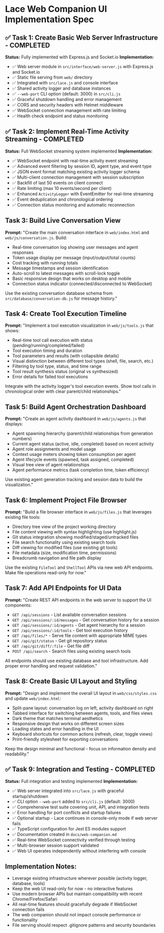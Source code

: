 # Lace Web Companion UI Implementation Spec

## ✅ Task 1: Create Basic Web Server Infrastructure - COMPLETED
**Status:** Fully implemented with Express.js and Socket.io
**Implementation:**
- ✅ Web server module in `src/interface/web-server.js` with Express.js and Socket.io
- ✅ Static file serving from `web/` directory
- ✅ Integrated with `src/lace.js` and console interface
- ✅ Shared activity logger and database instances
- ✅ `--web-port` CLI option (default: 3000) in `src/cli.js`
- ✅ Graceful shutdown handling and error management
- ✅ CORS and security headers with Helmet middleware
- ✅ WebSocket connection management with rate limiting
- ✅ Health check endpoint and status monitoring

## ✅ Task 2: Implement Real-Time Activity Streaming - COMPLETED
**Status:** Full WebSocket streaming system implemented
**Implementation:**
- ✅ WebSocket endpoint with real-time activity event streaming
- ✅ Advanced event filtering by session ID, agent type, and event type
- ✅ JSON event format matching existing activity logger schema
- ✅ Multi-client connection management with session subscription
- ✅ Backfill of last 50 events on client connect
- ✅ Rate limiting (max 10 events/second per client)
- ✅ Enhanced `ActivityLogger` with EventEmitter for real-time streaming
- ✅ Event deduplication and chronological ordering
- ✅ Connection status monitoring and automatic reconnection

## Task 3: Build Live Conversation View
**Prompt:** "Create the main conversation interface in `web/index.html` and `web/js/conversation.js`. Build:
- Real-time conversation log showing user messages and agent responses
- Token usage display per message (input/output/total counts)
- Cost tracking with running totals
- Message timestamps and session identification
- Auto-scroll to latest messages with scroll-lock toggle
- Basic responsive design that works on desktop and mobile
- Connection status indicator (connected/disconnected to WebSocket)

Use the existing conversation database schema from `src/database/conversation-db.js` for message history."

## Task 4: Create Tool Execution Timeline
**Prompt:** "Implement a tool execution visualization in `web/js/tools.js` that shows:
- Real-time tool call execution with status (pending/running/completed/failed)
- Tool execution timing and duration
- Tool parameters and results (with collapsible details)
- Visual distinction between different tool types (shell, file, search, etc.)
- Filtering by tool type, status, and time range
- Tool result synthesis status (original vs synthesized)
- Error details for failed tool executions

Integrate with the activity logger's tool execution events. Show tool calls in chronological order with clear parent/child relationships."

## Task 5: Build Agent Orchestration Dashboard
**Prompt:** "Create an agent activity dashboard in `web/js/agents.js` that displays:
- Agent spawning hierarchy (parent/child relationships from generation numbers)
- Current agent status (active, idle, completed) based on recent activity
- Agent role assignments and model usage
- Context usage meters showing token consumption per agent
- Agent lifecycle events (spawned, task assigned, completed)
- Visual tree view of agent relationships
- Agent performance metrics (task completion time, token efficiency)

Use existing agent generation tracking and session data to build the visualization."

## Task 6: Implement Project File Browser
**Prompt:** "Build a file browser interface in `web/js/files.js` that leverages existing file tools:
- Directory tree view of the project working directory
- File content viewing with syntax highlighting (use highlight.js)
- Git status integration showing modified/staged/untracked files
- File search functionality using existing search tools
- Diff viewing for modified files (use existing git tools)
- File metadata (size, modification time, permissions)
- Breadcrumb navigation and file path display

Use the existing `FileTool` and `ShellTool` APIs via new web API endpoints. Make file operations read-only for now."

## Task 7: Add API Endpoints for UI Data
**Prompt:** "Create REST API endpoints in the web server to support the UI components:
- `GET /api/sessions` - List available conversation sessions
- `GET /api/sessions/:id/messages` - Get conversation history for a session
- `GET /api/sessions/:id/agents` - Get agent hierarchy for a session  
- `GET /api/sessions/:id/tools` - Get tool execution history
- `GET /api/files/*` - Serve file content with appropriate MIME types
- `GET /api/git/status` - Get git repository status
- `GET /api/git/diff/:file` - Get file diff
- `POST /api/search` - Search files using existing search tools

All endpoints should use existing database and tool infrastructure. Add proper error handling and request validation."

## Task 8: Create Basic UI Layout and Styling
**Prompt:** "Design and implement the overall UI layout in `web/css/styles.css` and update `web/index.html`:
- Split-pane layout: conversation log on left, activity dashboard on right
- Tabbed interface for switching between agents, tools, and files views
- Dark theme that matches terminal aesthetics
- Responsive design that works on different screen sizes
- Loading states and error handling in the UI
- Keyboard shortcuts for common actions (refresh, clear, toggle views)
- Print-friendly stylesheet for exporting conversations

Keep the design minimal and functional - focus on information density and readability."

## ✅ Task 9: Integration and Testing - COMPLETED
**Status:** Full integration and testing implemented
**Implementation:**
- ✅ Web server integrated into `src/lace.js` with graceful startup/shutdown
- ✅ CLI option `--web-port` added to `src/cli.js` (default: 3000)
- ✅ Comprehensive test suite covering unit, API, and integration tests
- ✅ Error handling for port conflicts and startup failures
- ✅ Optional startup - Lace continues in console-only mode if web server fails
- ✅ TypeScript configuration for Jest ES modules support
- ✅ Documentation created in `docs/web-companion.md`
- ✅ Real-time WebSocket connectivity verified through testing
- ✅ Multi-browser session support validated
- ✅ Web UI operates independently without interfering with console

## Implementation Notes:
- Leverage existing infrastructure wherever possible (activity logger, database, tools)
- Keep the web UI read-only for now - no interactive features
- Use modern browser APIs but maintain compatibility with recent Chrome/Firefox/Safari
- All real-time features should gracefully degrade if WebSocket connection fails
- The web companion should not impact console performance or functionality
- File serving should respect .gitignore patterns and security boundaries